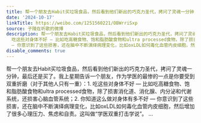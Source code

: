 ```yaml
---
title: 帮一个朋友去Habit买垃圾食品，然后看到他们新出的巧克力圣代，拷问了灵魂一分钟，最后还是买了。我上星期告诉一个朋友，作为学医的最惨的一点是你要受到双重折...
date: '2024-10-17'
linkTitle: https://weibo.com/1251560221/OBWrriSxp
source: 子陵在听歌的微博
description: 帮一个朋友去Habit买垃圾食品，然后看到他们新出的巧克力圣代，拷问了灵魂一分钟，最后还是买了。我上星期告诉一个朋友，作为学医的最惨的一点是你要受到双重折磨（对于其他人只有一重）：1.
  吃这些对身体不好 — 比如吃高糖食物、饱和脂肪酸食物和ultra processed食物，除了损害消化道、消化腺、内分泌和代谢系统，还损害心脑血管系统；2. 你知道这么做对身体有多不好
  — 你意识到了这些损害，还在脑中不断演绎病理变化，比如oxLDL如何毒化血管内皮细胞，然后增加了很多心理压力、焦虑和自责。这叫做“学医双重打击学说”。 ...
disable_comments: true
---
```

帮一个朋友去Habit买垃圾食品，然后看到他们新出的巧克力圣代，拷问了灵魂一分钟，最后还是买了。我上星期告诉一个朋友，作为学医的最惨的一点是你要受到双重折磨（对于其他人只有一重）：1. 吃这些对身体不好 — 比如吃高糖食物、饱和脂肪酸食物和ultra processed食物，除了损害消化道、消化腺、内分泌和代谢系统，还损害心脑血管系统；2. 你知道这么做对身体有多不好 — 你意识到了这些损害，还在脑中不断演绎病理变化，比如oxLDL如何毒化血管内皮细胞，然后增加了很多心理压力、焦虑和自责。这叫做“学医双重打击学说”。 ...